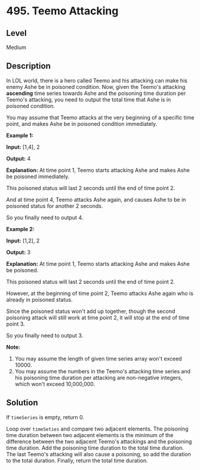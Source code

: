 # 495. Teemo Attacking
## Level
Medium

## Description
In LOL world, there is a hero called Teemo and his attacking can make his enemy Ashe be in poisoned condition. Now, given the Teemo's attacking **ascending** time series towards Ashe and the poisoning time duration per Teemo's attacking, you need to output the total time that Ashe is in poisoned condition.

You may assume that Teemo attacks at the very beginning of a specific time point, and makes Ashe be in poisoned condition immediately.

**Example 1:**

**Input:** [1,4], 2

**Output:** 4

**Explanation:** At time point 1, Teemo starts attacking Ashe and makes Ashe be poisoned immediately.

This poisoned status will last 2 seconds until the end of time point 2.

And at time point 4, Teemo attacks Ashe again, and causes Ashe to be in poisoned status for another 2 seconds.

So you finally need to output 4.

**Example 2:**

**Input:** [1,2], 2

**Output:** 3

**Explanation:** At time point 1, Teemo starts attacking Ashe and makes Ashe be poisoned.

This poisoned status will last 2 seconds until the end of time point 2.

However, at the beginning of time point 2, Teemo attacks Ashe again who is already in poisoned status.

Since the poisoned status won't add up together, though the second poisoning attack will still work at time point 2, it will stop at the end of time point 3.

So you finally need to output 3.

**Note:**

1. You may assume the length of given time series array won't exceed 10000.
2. You may assume the numbers in the Teemo's attacking time series and his poisoning time duration per attacking are non-negative integers, which won't exceed 10,000,000.

## Solution
If `timeSeries` is empty, return 0.

Loop over `timeSeties` and compare two adjacent elements. The poisoning time duration between two adjacent elements is the minimum of the difference between the two adjacent Teemo's attackings and the poisoning time duration. Add the poisoning time duration to the total time duration. The last Teemo's attacking will also cause a poisoning, so add the duration to the total duration. Finally, return the total time duration.
